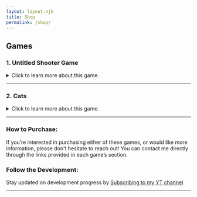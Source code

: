 ```yaml
---
layout: layout.njk
title: Shop
permalink: /shop/
---
```



## Games

### 1. **Untitled Shooter Game**
<details>
  <summary>Click to learn more about this game.</summary>

  **Status**: Alpha build Currently is Available

  ### Brief Description
  A fast-paced shooter where you battle endless waves of zombies across diverse environments. The game features dynamic challenges and upgrades that keep the action intense.

  ### Download 
  - **Windows**: Mega - https://mega.nz/file/o2VDHS4J#G9sqv8tGQq7r9dlmhjmsbbE-LGmndZyr-nOKbngSDqI
  - **Linux**: Mega - NA [On Beta]

  ### Leave a Review - Alpha Build [ONLY].
  Played the game? [Contact me](/contact/) if you'd like to leave a review to be featured here!

  ### Details:
  - **Price**: Free, until 11 Sept 2024
  - **Supported Platforms**: Windows, Linux, Only on the 1.0.0 Version - Android.

  ### Notes:
  - The game currently has 1 known bug, where you cannot pick up an ammo box, So, this will be fixed On the Beta Build [The Next one]
  - In the beta build there will be Better UI.
  - Basically, Everything in this version is complete shit. Beta Will be an improvment, and 1.0.0 will be THE TOP.
  - if you notice another bug please contact me on discord: @adamoolah or send me an email: adam.alnajar@yahoo.com

</details>

---

### 2. **Cats**
<details>
  <summary>Click to learn more about this game.</summary>

  **Status**: Work in progress. No preview available yet.

  ### Brief Description
  A quirky, fun game where you can play with and annoy cats—because, why not? It’s a silly, stress-free experience that’s all about having fun with your feline friends.

  ### Purchase
  Want to play when it launches? [Contact me](/contact/) to reserve your copy!

  ### Leave a Review
  Loved the game? [Contact me](/contact/) to leave your review, and it might appear here!

  ### Details:
  - **Price**: $5 USD
  - **Supported Platforms**: Windows, Linux.
  - **Release Date**: TBA

  *(Details are subject to change upon release. More information to come soon!)*
</details>

---

### How to Purchase:
If you’re interested in purchasing either of these games, or would like more information, please don't hesitate to reach out! You can contact me directly through the links provided in each game’s section.

### Follow the Development:
Stay updated on development progress by [Subscribing to my YT channel](https://youtube.com/@adamoolah)

---
